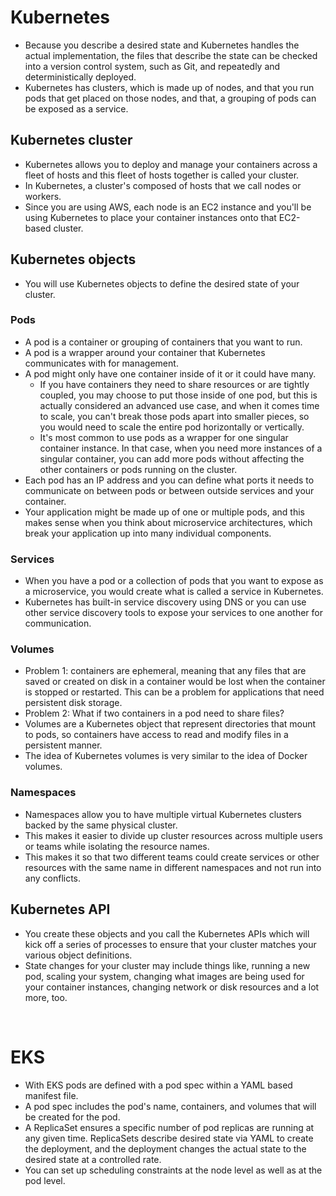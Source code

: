 # Kubernetes 

- Because you describe a desired state and Kubernetes handles the actual implementation, the files that describe the state can be checked into a version control system, such as Git, and repeatedly and deterministically deployed.
- Kubernetes has clusters, which is made up of nodes, and that you run pods that get placed on those nodes, and that, a grouping of pods can be exposed as a service.

## Kubernetes cluster
- Kubernetes allows you to deploy and manage your containers across a fleet of hosts and this fleet of hosts together is called your cluster.
- In Kubernetes, a cluster's composed of hosts that we call nodes or workers.
- Since you are using AWS, each node is an EC2 instance and you'll be using Kubernetes to place your container instances onto that EC2-based cluster.


## Kubernetes objects

- You will use Kubernetes objects to define the desired state of your cluster.

### Pods
- A pod is a container or grouping of containers that you want to run.
- A pod is a wrapper around your container that Kubernetes communicates with for management.
- A pod might only have one container inside of it or it could have many.
    - If you have containers they need to share resources or are tightly coupled, you may choose to put those inside of one pod, but this is actually considered an advanced use case, and when it comes time to scale, you can't break those pods apart into smaller pieces, so you would need to scale the entire pod horizontally or vertically.
    - It's most common to use pods as a wrapper for one singular container instance. In that case, when you need more instances of a singular container, you can add more pods without affecting the other containers or pods running on the cluster.
- Each pod has an IP address and you can define what ports it needs
to communicate on between pods or between outside services and your container.
- Your application might be made up of one or multiple pods, and this makes sense when you think about microservice architectures, which break your application up into many individual components.

### Services
- When you have a pod or a collection of pods that you want to expose as a microservice, you would create what is called a service in Kubernetes.
- Kubernetes has built-in service discovery using DNS or you can use other service discovery tools to expose your services to one another for communication.

### Volumes
- Problem 1: containers are ephemeral, meaning that any files that are saved or created on disk in a container would be lost when the container is stopped or restarted. This can be a problem for applications that need persistent disk storage.
- Problem 2: What if two containers in a pod need to share files?
- Volumes are a Kubernetes object that represent directories that mount to pods, so containers have access to read and modify files in a persistent manner.
- The idea of Kubernetes volumes is very similar to the idea of Docker volumes.

### Namespaces
- Namespaces allow you to have multiple virtual Kubernetes clusters backed by the same physical cluster.
- This makes it easier to divide up cluster resources across multiple users or teams while isolating the resource names.
- This makes it so that two different teams could create services
or other resources with the same name in different namespaces and not run into any conflicts.


## Kubernetes API
- You create these objects and you call the Kubernetes APIs which will kick off a series of processes to ensure that your cluster matches your various object definitions.
- State changes for your cluster may include things like, running a new pod, scaling your system, changing what images are being used for your container instances, changing network or disk resources and a lot more, too.

<p>&nbsp;</p>

# EKS
- With EKS pods are defined with a pod spec within a YAML based manifest file.
- A pod spec includes the pod's name, containers, and volumes that will be created for the pod.
- A ReplicaSet ensures a specific number of pod replicas are running at any given time. ReplicaSets describe desired state via YAML to create the deployment, and the deployment changes the actual state to the desired state at a controlled rate.
- You can set up scheduling constraints at the node level as well as at the pod level.